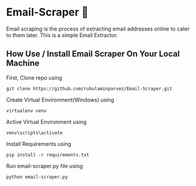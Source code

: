 # Email-Scraper 📧
Email scraping is the process of extracting email addresses online to cater to them later. This is a simple Email Extractor. 


## How Use / Install Email Scraper On Your Local Machine

First,  Clone repo using
```
git clone https://github.com/ruhulaminparvez/Email-Scraper.git
``` 

Create Virtual Environment(Windows) using
```
virtualenv venv
```

Active Virtual Environment using
```
venv\scripts\activate
```

Install Requirements using
```
pip install -r requirements.txt
```

Run email-scraper.py file using
```
python email-scraper.py
```

